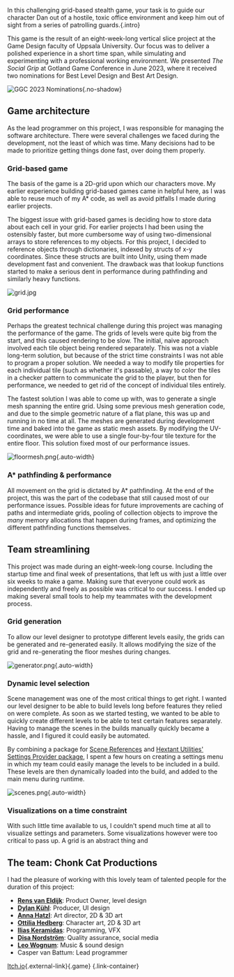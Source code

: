 In this challenging grid-based stealth game, your task is to guide our character Dan out of a hostile, toxic office environment and keep him out of sight from a series of patrolling guards.{.intro}

This game is the result of an eight-week-long vertical slice project at the Game Design faculty of Uppsala University. Our focus was to deliver a polished experience in a short time span, while simulating and experimenting with a professional working environment. We presented *The Social Grip* at Gotland Game Conference in June 2023, where it received two nominations for Best Level Design and Best Art Design.

![GGC 2023 Nominations](/project_content/social-grip/nominations.jpg){.no-shadow}

## Game architecture

As the lead programmer on this project, I was responsible for managing the software architecture. There were several challenges we faced during the development, not the least of which was time. Many decisions had to be made to prioritize getting things done fast, over doing them properly. 

### Grid-based game

The basis of the game is a 2D-grid upon which our characters move. My earlier experience building grid-based games came in helpful here, as I was able to reuse much of my A* code, as well as avoid pitfalls I made during earlier projects. 

The biggest issue with grid-based games is deciding how to store data about each cell in your grid. For earlier projects I had been using the ostensibly faster, but more cumbersome way of using two-dimensional arrays to store references to my objects. For this project, I decided to reference objects through dictionaries, indexed by structs of x-y coordinates. Since these structs are built into Unity, using them made development fast and convenient. The drawback was that lookup functions started to make a serious dent in performance during pathfinding and similarly heavy functions.

![grid.jpg](/project_content%2Fsocial-grip/grid.jpg)

### Grid performance

Perhaps the greatest technical challenge during this project was managing the performance of the game. The grids of levels were quite big from the start, and this caused rendering to be slow. The initial, naive approach involved each tile object being rendered separately. This was not a viable long-term solution, but because of the strict time constraints I was not able to program a proper solution. We needed a way to modify tile properties for each individual tile (such as whether it's passable), a way to color the tiles in a checker pattern to communicate the grid to the player, but then for performance, we needed to get rid of the concept of individual tiles entirely. 

The fastest solution I was able to come up with, was to generate a single mesh spanning the entire grid. Using some previous mesh generation code, and due to the simple geometric nature of a flat plane, this was up and running in no time at all. The meshes are generated during development time and baked into the game as static mesh assets. By modifying the UV-coordinates, we were able to use a single four-by-four tile texture for the entire floor. This solution fixed most of our performance issues.

![floormesh.png](/project_content/social-grip/floormesh.png){.auto-width}

### A* pathfinding & performance

All movement on the grid is dictated by A* pathfinding. At the end of the project, this was the part of the codebase that still caused most of our performance issues. Possible ideas for future improvements are caching of paths and intermediate grids, pooling of collection objects to improve the _many_ memory allocations that happen during frames, and optimizing the different pathfinding functions themselves.

## Team streamlining

This project was made during an eight-week-long course. Including the startup time and final week of presentations, that left us with just a little over six weeks to make a game. Making sure that everyone could work as independently and freely as possible was critical to our success. I ended up making several small tools to help my teammates with the development process.

### Grid generation
To allow our level designer to prototype different levels easily, the grids can be generated and re-generated easily. It allows modifying the size of the grid and re-generating the floor meshes during changes. 

![generator.png](/project_content/social-grip/generator.png){.auto-width}

### Dynamic level selection
Scene management was one of the most critical things to get right. I wanted our level designer to be able to build levels long before features they relied on were complete. As soon as we started testing, we wanted to be able to quickly create different levels to be able to test certain features separately. Having to manage the scenes in the builds manually quickly became a hassle, and I figured it could easily be automated.

By combining a package for [Scene References](https://bitbucket.org/alfish/com.unity_x.modules.sceneref/src/master/) and [Hextant Utilities' Settings Provider package](https://github.com/hextantstudios/com.hextantstudios.utilities), I spent a few hours on creating a settings menu in which my team could easily manage the levels to be included in a build. These levels are then dynamically loaded into the build, and added to the main menu during runtime. 

![scenes.png](/project_content/social-grip/scenes.png){.auto-width}

### Visualizations on a time constraint

With such little time available to us, I couldn't spend much time at all to visualize settings and parameters. Some visualizations however were too critical to pass up. A grid is an abstract thing and 

## The team: **Chonk Cat Productions**

I had the pleasure of working with this lovely team of talented people for the duration of this project:

- **[Rens van Eldijk](https://rance.nl/)**: Product Owner, level design  
- **[Dylan Kühl](https://kuehldy.itch.io/)**: Producer, UI design
- **[Anna Hatzl](https://hawtsheep.artstation.com/resume)**: Art director, 2D & 3D art
- **[Ottilia Hedberg](https://ottilia.itch.io/)**: Character art, 2D & 3D art
- **[Ilias Keramidas](https://www.linkedin.com/in/ilias-keramidas-254782258/)**: Programming, VFX
- **[Disa Nordström](https://www.linkedin.com/in/disa-nordstr%C3%B6m-82862b278/)**: Quality assurance, social media
- **[Leo Wognum](https://www.linkedin.com/in/leo-wognum-339425250/)**: Music & sound design
- Casper van Battum: Lead programmer

[Itch.io](https://chonk-cats-productions.itch.io/the-social-grip){.external-link}{.game} {.link-container}